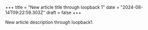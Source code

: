+++
title = "New article title through loopback 1"
date = "2024-08-14T09:22:59.303Z"
draft = false
+++

  New article description through loopback1 
        